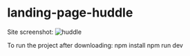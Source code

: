 # landing-page-huddle

Site screenshot:
![huddle](https://user-images.githubusercontent.com/77599234/126071543-95de1d5a-daca-45b9-a96d-69e418e7e122.png)


To run the project after downloading:
npm install
npm run dev
